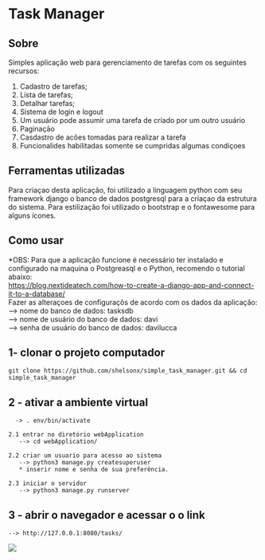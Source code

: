 # Task Manager

## Sobre
Simples aplicação web para gerenciamento de tarefas com os seguintes recursos:
 <ol>
    <li>Cadastro de tarefas;</li>
    <li>Lista de tarefas;</li>
    <li>Detalhar tarefas;</li>
    <li>Sistema de login e logout</li>
    <li>Um usuário pode assumir uma tarefa de criado por um outro usuário</li>
    <li>Paginaçāo</li>
    <li>Casdastro de acões tomadas para realizar a tarefa</li>
    <li>Funcionalides habilitadas somente se cumpridas algumas condiçoes</li>
 </ol>

## Ferramentas utilizadas
 Para criaçao desta aplicação, foi utilizado a linguagem python com seu framework django o banco de dados postgresql para a criaçao da estrutura do sistema. Para estilização foi utilizado o bootstrap e o fontawesome para alguns ícones.

 
## Como usar
 *OBS: Para que a aplicação funcione é necessário ter instalado e configurado na maquina o Postgreasql e o Python, recomendo  o tutorial abaixo: </br>
  https://blog.nextideatech.com/how-to-create-a-django-app-and-connect-it-to-a-database/ </br>
  Fazer as alteraçoes de configuraçõs de acordo com os dados da aplicação: </br>
     --> nome do banco de dados: tasksdb </br>
     --> nome de usuário do banco de dados: davi </br>
     --> senha de usuário do banco de dados: davilucca </br>
     
## 1- clonar o projeto computador
`````````````````````````
git clone https://github.com/shelsonx/simple_task_manager.git && cd simple_task_manager
`````````````````````````
## 2 - ativar a ambiente virtual

      -> . env/bin/activate

    2.1 entrar no diretório webApplication
       --> cd webApplication/
       
    2.2 criar um usuario para acesso ao sistema
       --> python3 manage.py createsuperuser
       * inserir nome e senha de sua preferência.
        
    2.3 iniciar o servidor
       --> python3 manage.py runserver
       
   
## 3 - abrir o navegador e acessar o o link
    --> http://127.0.0.1:8080/tasks/
   
<img src="https://github.com/shelsonx/simple_task_manager/blob/master/image/task_manager.gif"/>
  
  
